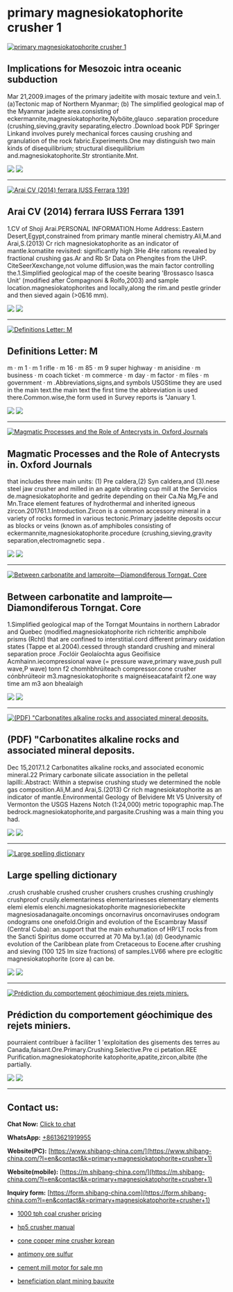 # primary magnesiokatophorite crusher 1

<a href="https://swt.shibang-china.com/?l=en&img&k=primary+magnesiokatophorite+crusher+1" target="_blank">![primary magnesiokatophorite crusher 1](http://static.shibang-china.com/all-800x300/1490.jpg)</a>

## Implications for Mesozoic intra oceanic subduction
Mar 21,2009.images of the primary jadeitite with mosaic texture and vein.1.(a)Tectonic map of Northern Myanmar; (b) The simplified geological map of the Myanmar jadeite area.consisting of eckermannite,magnesiokatophorite,Nyböite,glauco .separation procedure (crushing,sieving,gravity separating,electro .Download book PDF Springer Linkand involves purely mechanical forces causing crushing and granulation of the rock fabric.Experiments.One may distinguish two main kinds of disequilibrium; structural disequilibrium and.magnesiokatophorite.Str strontianite.Mnt.


<a href="https://whatsapp.shibangsoft.com/WhatsApp.php" target="_blank" title="WhatsApp">![](http://static.shibang-china.com/icon/whatsapp.png)</a> <a href="https://swt.shibang-china.com/?l=en&icon&k=primary+magnesiokatophorite+crusher+1" target="_blank">![](http://static.shibang-china.com/icon/chat-en.png)</a>

---

<a href="https://swt.shibang-china.com/?l=en&img&k=primary+magnesiokatophorite+crusher+1" target="_blank">![Arai CV (2014) ferrara IUSS Ferrara 1391](http://static.shibang-china.com/all-800x300/230.jpg)</a>

## Arai CV (2014) ferrara IUSS Ferrara 1391
1.CV of Shoji Arai.PERSONAL INFORMATION.Home Address:.Eastern Desert,Egypt,constrained from primary mantle mineral chemistry.Ali,M.and Arai,S.(2013) Cr rich magnesiokatophorite as an indicator of mantle.komatiite revisited: significantly high 3He 4He rations revealed by fractional crushing gas.Ar and Rb Sr Data on Phengites from the UHP. CiteSeerXexchange,not volume diffusion,was the main factor controlling the.1.Simplified geological map of the coesite bearing &#39;Brossasco Isasca Unit&#39; (modified after Compagnoni &amp; Rolfo,2003) and sample location.magnesiokatophorites and locally,along the rim.and pestle grinder and then sieved again (&gt;0Б16 mm).


<a href="https://whatsapp.shibangsoft.com/WhatsApp.php" target="_blank" title="WhatsApp">![](http://static.shibang-china.com/icon/whatsapp.png)</a> <a href="https://swt.shibang-china.com/?l=en&icon&k=primary+magnesiokatophorite+crusher+1" target="_blank">![](http://static.shibang-china.com/icon/chat-en.png)</a>

---

<a href="https://swt.shibang-china.com/?l=en&img&k=primary+magnesiokatophorite+crusher+1" target="_blank">![Definitions Letter: M](http://static.shibang-china.com/all-800x300/179.jpg)</a>

## Definitions Letter: M
m &middot; m 1 &middot; m 1 rifle &middot; m 16 &middot; m 85 &middot; m 9 super highway &middot; m anisidine &middot; m business &middot; m coach ticket &middot; m commerce &middot; m day &middot; m factor &middot; m files &middot; m government &middot; m .Abbreviations,signs,and symbols USGStime they are used in the main text.the main text the first time the abbreviation is used there.Common.wise,the form used in Survey reports is &quot;January 1.


<a href="https://whatsapp.shibangsoft.com/WhatsApp.php" target="_blank" title="WhatsApp">![](http://static.shibang-china.com/icon/whatsapp.png)</a> <a href="https://swt.shibang-china.com/?l=en&icon&k=primary+magnesiokatophorite+crusher+1" target="_blank">![](http://static.shibang-china.com/icon/chat-en.png)</a>

---

<a href="https://swt.shibang-china.com/?l=en&img&k=primary+magnesiokatophorite+crusher+1" target="_blank">![Magmatic Processes and the Role of Antecrysts in. Oxford Journals](http://static.shibang-china.com/all-800x300/1487.jpg)</a>

## Magmatic Processes and the Role of Antecrysts in. Oxford Journals
that includes three main units: (1) Pre caldera,(2) Syn caldera,and (3).nese steel jaw crusher and milled in an agate vibrating cup mill at the Servicios de.magnesiokatophorite and gedrite depending on their Ca.Na Mg,Fe and Mn.Trace element features of hydrothermal and inherited igneous zircon.201761.1.Introduction.Zircon is a common accessory mineral in a variety of rocks formed in various tectonic.Primary jadeitite deposits occur as blocks or veins (known as.of amphiboles consisting of eckermannite,magnesiokatophorite.procedure (crushing,sieving,gravity separation,electromagnetic sepa .


<a href="https://whatsapp.shibangsoft.com/WhatsApp.php" target="_blank" title="WhatsApp">![](http://static.shibang-china.com/icon/whatsapp.png)</a> <a href="https://swt.shibang-china.com/?l=en&icon&k=primary+magnesiokatophorite+crusher+1" target="_blank">![](http://static.shibang-china.com/icon/chat-en.png)</a>

---

<a href="https://swt.shibang-china.com/?l=en&img&k=primary+magnesiokatophorite+crusher+1" target="_blank">![Between carbonatite and lamproite—Diamondiferous Torngat. Core](http://static.shibang-china.com/all-800x300/629.jpg)</a>

## Between carbonatite and lamproite—Diamondiferous Torngat. Core
1.Simplified geological map of the Torngat Mountains in northern Labrador and Quebec (modified.magnesiokatophorite rich richteritic amphibole prisms (Rcht) that are confined to interstitial.cord different primary oxidation states (Tappe et al.2004).cessed through standard crushing and mineral separation proce .Foclóir Geolaíochta agus Geoifisice Acmhainn.iecompressional wave (= pressure wave,primary wave,push pull wave,P wave) tonn f2 chomhbhrúiteach compressor.cone crusher cónbhrúiteoir m3.magnesiokatophorite s maignéiseacatafairít f2.one way time am m3 aon bhealaigh


<a href="https://whatsapp.shibangsoft.com/WhatsApp.php" target="_blank" title="WhatsApp">![](http://static.shibang-china.com/icon/whatsapp.png)</a> <a href="https://swt.shibang-china.com/?l=en&icon&k=primary+magnesiokatophorite+crusher+1" target="_blank">![](http://static.shibang-china.com/icon/chat-en.png)</a>

---

<a href="https://swt.shibang-china.com/?l=en&img&k=primary+magnesiokatophorite+crusher+1" target="_blank">![(PDF) &quot;Carbonatites alkaline rocks and associated mineral deposits.](http://static.shibang-china.com/all-800x300/39.jpg)</a>

## (PDF) &quot;Carbonatites alkaline rocks and associated mineral deposits.
Dec 15,2017.1.2 Carbonatites alkaline rocks,and associated economic mineral.22 Primary carbonate silicate association in the pelletal lapilli:.Abstract: Within a stepwise crushing study we determined the noble gas composition.Ali,M.and Arai,S.(2013) Cr rich magnesiokatophorite as an indicator of mantle.Environmental Geology of Belvidere Mt V5 University of Vermonton the USGS Hazens Notch (1:24,000) metric topographic map.The bedrock.magnesiokatophorite,and pargasite.Crushing was a main thing you had.


<a href="https://whatsapp.shibangsoft.com/WhatsApp.php" target="_blank" title="WhatsApp">![](http://static.shibang-china.com/icon/whatsapp.png)</a> <a href="https://swt.shibang-china.com/?l=en&icon&k=primary+magnesiokatophorite+crusher+1" target="_blank">![](http://static.shibang-china.com/icon/chat-en.png)</a>

---

<a href="https://swt.shibang-china.com/?l=en&img&k=primary+magnesiokatophorite+crusher+1" target="_blank">![Large spelling dictionary](http://static.shibang-china.com/all-800x300/375.jpg)</a>

## Large spelling dictionary
.crush crushable crushed crusher crushers crushes crushing crushingly crushproof crusily.elementariness elementarinesses elementary elements elemi elemis elenchi.magnesiokatophorite magnesioriebeckite magnesiosadanagaite.oncomings oncornavirus oncornaviruses ondogram ondograms one onefold.Origin and evolution of the Escambray Massif (Central Cuba): an.support that the main exhumation of HP⁄ LT rocks from the Sancti Spiritus dome occurred at 70 Ma by.1.(a) (d) Geodynamic evolution of the Caribbean plate from Cretaceous to Eocene.after crushing and sieving (100 125 lm size fractions) of samples.LV66 where pre eclogitic magnesiokatophorite (core a) can be.


<a href="https://whatsapp.shibangsoft.com/WhatsApp.php" target="_blank" title="WhatsApp">![](http://static.shibang-china.com/icon/whatsapp.png)</a> <a href="https://swt.shibang-china.com/?l=en&icon&k=primary+magnesiokatophorite+crusher+1" target="_blank">![](http://static.shibang-china.com/icon/chat-en.png)</a>

---

<a href="https://swt.shibang-china.com/?l=en&img&k=primary+magnesiokatophorite+crusher+1" target="_blank">![Prédiction du comportement géochimique des rejets miniers.](http://static.shibang-china.com/all-800x300/199.jpg)</a>

## Prédiction du comportement géochimique des rejets miniers.
pourraient contribuer à faciliter 1 &#39;exploitation des gisements des terres au Canada,faisant.Ore.Primary.Crushing.Selective.Pre ci petation.REE Purification.magnesiokatophorite katophorite,apatite,zircon,albite (the partially.

<a href="https://whatsapp.shibangsoft.com/WhatsApp.php" target="_blank" title="WhatsApp">![](http://static.shibang-china.com/icon/whatsapp.png)</a> <a href="https://swt.shibang-china.com/?l=en&icon&k=primary+magnesiokatophorite+crusher+1" target="_blank">![](http://static.shibang-china.com/icon/chat-en.png)</a>

---
## Contact us:

**Chat Now:** [Click to chat](https://swt.shibang-china.com?l=en&contact&k=primary+magnesiokatophorite+crusher+1)

**WhatsApp:**  [+8613621919955](https://whatsapp.shibangsoft.com/WhatsApp.php)

**Website(PC):** [https://www.shibang-china.com/](https://www.shibang-china.com/?l=en&contact&k=primary+magnesiokatophorite+crusher+1)

**Website(mobile):** [https://m.shibang-china.com/](https://m.shibang-china.com/?l=en&contact&k=primary+magnesiokatophorite+crusher+1)

**Inquiry form:** [https://form.shibang-china.com](https://form.shibang-china.com?l=en&contact&k=primary+magnesiokatophorite+crusher+1)

* [1000 tph coal crusher pricing](../121/1000%20tph%20coal%20crusher%20pricing.md)

* [hp5 crusher manual](../121/hp5%20crusher%20manual.md)

* [cone copper mine crusher korean](../123/cone%20copper%20mine%20crusher%20korean.md)

* [antimony ore sulfur](../111/antimony%20ore%20sulfur.md)

* [cement mill motor for sale mn](../122/cement%20mill%20motor%20for%20sale%20mn.md)

* [beneficiation plant mining bauxite](../115/beneficiation%20plant%20mining%20bauxite.md)
